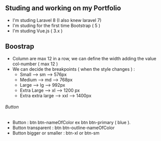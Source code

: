 ## Studing and working on my Portfolio
- I'm studing Laravel 8 (I also knew laravel 7)
- I'm studing for the first time Bootstrap ( 5 )
- I'm studing Vue.js ( 3.x )

## Boostrap
- Column are max 12 in a row, we can define the width adding the value col-number ( max 12 )
- We can decide the breakpoints ( when the style changes ) :
  - Small --> sm --> 576px
  - Medium --> md --> 768px
  - Large --> lg --> 992px
  - Extra Large --> xl --> 1200 px
  - Extra extra large --> xxl --> 1400px
###### Button
- Button : btn btn-nameOfColor ex btn btn-primary ( blue ).
- Button transparent : btn btn-outline-nameOfColor 
- Button bigger or smaller : btn-xl or btn-sm
